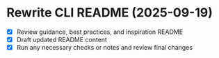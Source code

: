 # Rewrite CLI README (2025-09-19)

- [x] Review guidance, best practices, and inspiration README
- [x] Draft updated README content
- [x] Run any necessary checks or notes and review final changes
